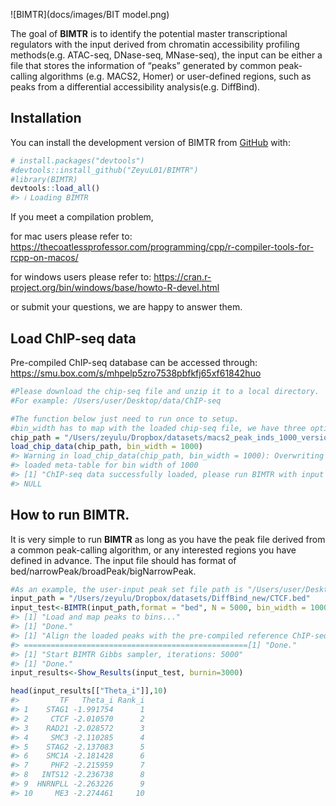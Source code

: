 <!-- README.md is generated from README.Rmd. Please edit that file -->

![BIMTR](docs/images/BIT model.png)

<!-- badges: start -->
<!-- badges: end -->

The goal of **BIMTR** is to identify the potential master
transcriptional regulators with the input derived from chromatin
accessibility profiling methods(e.g. ATAC-seq, DNase-seq, MNase-seq),
the input can be either a file that stores the information of “peaks”
generated by common peak-calling algorithms (e.g. MACS2, Homer) or
user-defined regions, such as peaks from a differential accessibility
analysis(e.g. DiffBind).

## Installation

You can install the development version of BIMTR from
[GitHub](https://github.com/ZeyuL01/BIMTR) with:

``` r
# install.packages("devtools")
#devtools::install_github("ZeyuL01/BIMTR")
#library(BIMTR)
devtools::load_all()
#> ℹ Loading BIMTR
```

If you meet a compilation problem,

for mac users please refer to:
<https://thecoatlessprofessor.com/programming/cpp/r-compiler-tools-for-rcpp-on-macos/>

for windows users please refer to:
<https://cran.r-project.org/bin/windows/base/howto-R-devel.html>

or submit your questions, we are happy to answer them.

## Load ChIP-seq data

Pre-compiled ChIP-seq database can be accessed through:
<https://smu.box.com/s/mhpelp5zro7538pbfkfj65xf61842huo>

``` r
#Please download the chip-seq file and unzip it to a local directory.
#For example: /Users/user/Desktop/data/ChIP-seq

#The function below just need to run once to setup.
#bin_width has to map with the loaded chip-seq file, we have three options: 100/500/1000.
chip_path = "/Users/zeyulu/Dropbox/datasets/macs2_peak_inds_1000_version3/"
load_chip_data(chip_path, bin_width = 1000)
#> Warning in load_chip_data(chip_path, bin_width = 1000): Overwriting previous
#> loaded meta-table for bin width of 1000
#> [1] "ChIP-seq data successfully loaded, please run BIMTR with input to check!"
#> NULL
```

## How to run BIMTR.

It is very simple to run **BIMTR** as long as you have the peak file
derived from a common peak-calling algorithm, or any interested regions
you have defined in advance. The input file should has format of
bed/narrowPeak/broadPeak/bigNarrowPeak.

``` r
#As an example, the user-input peak set file path is "/Users/user/Desktop/input.bed"
input_path = "/Users/zeyulu/Dropbox/datasets/DiffBind_new/CTCF.bed"
input_test<-BIMTR(input_path,format = "bed", N = 5000, bin_width = 1000)
#> [1] "Load and map peaks to bins..."
#> [1] "Done."
#> [1] "Align the loaded peaks with the pre-compiled reference ChIP-seq data, bin width used: 1000 bps"
#> ==================================================[1] "Done."
#> [1] "Start BIMTR Gibbs sampler, iterations: 5000"
#> [1] "Done."
input_results<-Show_Results(input_test, burnin=3000)

head(input_results[["Theta_i"]],10)
#>         TF   Theta_i Rank_i
#> 1    STAG1 -1.991754      1
#> 2     CTCF -2.010570      2
#> 3    RAD21 -2.028572      3
#> 4     SMC3 -2.110285      4
#> 5    STAG2 -2.137083      5
#> 6    SMC1A -2.181428      6
#> 7     PHF2 -2.215959      7
#> 8   INTS12 -2.236738      8
#> 9  HNRNPLL -2.263226      9
#> 10     ME3 -2.274461     10
```
